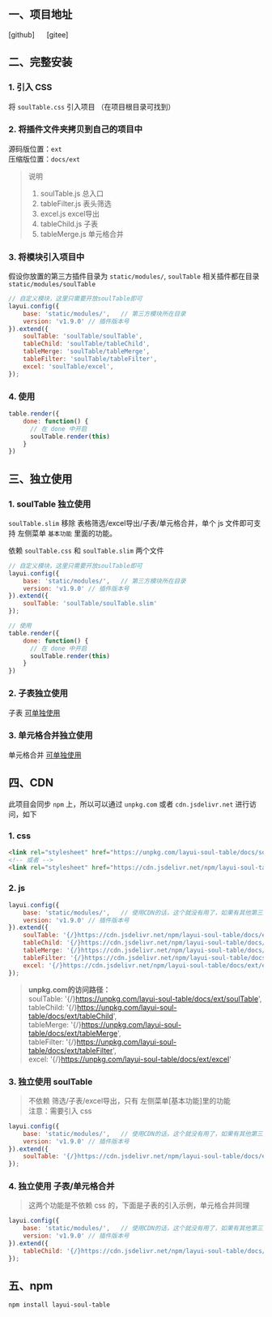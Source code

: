 ## 一、项目地址
<el-link href="https://github.com/yelog/layui-soul-table" type="primary" target="_blank">[github]</el-link>      <el-link href="https://gitee.com/saodiyang/layui-soul-table" type="primary" style="margin-left: 20px;" target="_blank">[gitee]</el-link>

## 二、完整安装
### 1. 引入 CSS 
将 `soulTable.css` 引入项目 （在项目根目录可找到）

### 2. 将插件文件夹拷贝到自己的项目中
源码版位置：`ext`  
压缩版位置：`docs/ext`
> 说明
>1. soulTable.js     总入口  
>2. tableFilter.js  表头筛选   
>3. excel.js        excel导出    
>4. tableChild.js  子表  
>5. tableMerge.js  单元格合并  

### 3. 将模块引入项目中
假设你放置的第三方插件目录为 `static/modules/`,
`soulTable` 相关插件都在目录 `static/modules/soulTable`
```js
// 自定义模块，这里只需要开放soulTable即可
layui.config({
    base: 'static/modules/',   // 第三方模块所在目录
    version: 'v1.9.0' // 插件版本号
}).extend({                         
    soulTable: 'soulTable/soulTable',
    tableChild: 'soulTable/tableChild',
    tableMerge: 'soulTable/tableMerge',
    tableFilter: 'soulTable/tableFilter',
    excel: 'soulTable/excel',
});
```

### 4. 使用
```js
table.render({
    done: function() {
      // 在 done 中开启
      soulTable.render(this)
    }
})
```
## 三、独立使用
### 1. soulTable 独立使用
`soulTable.slim` 移除 表格筛选/excel导出/子表/单元格合并，单个 js 文件即可支持 左侧菜单 `基本功能` 里面的功能。

依赖 `soulTable.css` 和 `soulTable.slim` 两个文件
```js
// 自定义模块，这里只需要开放soulTable即可
layui.config({
    base: 'static/modules/',   // 第三方模块所在目录
    version: 'v1.9.0' // 插件版本号
}).extend({                         
    soulTable: 'soulTable/soulTable.slim'
});

// 使用
table.render({
    done: function() {
      // 在 done 中开启
      soulTable.render(this)
    }
})
```
### 2. 子表独立使用
子表 [可单独使用](#/zh-CN/component/child/alone) 

### 3. 单元格合并独立使用
单元格合并 [可单独使用](#/zh-CN/component/merge/alone)  

## 四、CDN
此项目会同步 `npm` 上，所以可以通过 `unpkg.com` 或者 `cdn.jsdelivr.net` 进行访问，如下
### 1. css
```html
<link rel="stylesheet" href="https://unpkg.com/layui-soul-table/docs/soulTable.css" media="all"/>
<!-- 或者 -->
<link rel="stylesheet" href="https://cdn.jsdelivr.net/npm/layui-soul-table/docs/soulTable.css" media="all"/>
```
### 2. js
```js
layui.config({
    base: 'static/modules/',   // 使用CDN的话，这个就没有用了，如果有其他第三方的的插件，则配置其地址
    version: 'v1.9.0' // 插件版本号
}).extend({                         
    soulTable: '{/}https://cdn.jsdelivr.net/npm/layui-soul-table/docs/ext/soulTable',
    tableChild: '{/}https://cdn.jsdelivr.net/npm/layui-soul-table/docs/ext/tableChild',
    tableMerge: '{/}https://cdn.jsdelivr.net/npm/layui-soul-table/docs/ext/tableMerge',
    tableFilter: '{/}https://cdn.jsdelivr.net/npm/layui-soul-table/docs/ext/tableFilter',
    excel: '{/}https://cdn.jsdelivr.net/npm/layui-soul-table/docs/ext/excel'
});
```
>**unpkg.com的访问路径：**  
>soulTable: '{/}https://unpkg.com/layui-soul-table/docs/ext/soulTable',  
tableChild: '{/}https://unpkg.com/layui-soul-table/docs/ext/tableChild',  
tableMerge: '{/}https://unpkg.com/layui-soul-table/docs/ext/tableMerge',  
tableFilter: '{/}https://unpkg.com/layui-soul-table/docs/ext/tableFilter',  
excel: '{/}https://unpkg.com/layui-soul-table/docs/ext/excel'  

### 3. 独立使用 soulTable
>不依赖 筛选/子表/excel导出，只有 左侧菜单[基本功能]里的功能  
注意：需要引入 css

```js
layui.config({
    base: 'static/modules/',   // 使用CDN的话，这个就没有用了，如果有其他第三方的的插件，则配置其地址
    version: 'v1.9.0' // 插件版本号
}).extend({                         
    soulTable: '{/}https://cdn.jsdelivr.net/npm/layui-soul-table/docs/ext/soulTable.slim'
});
```
### 4. 独立使用 子表/单元格合并
> 这两个功能是不依赖 css 的，下面是子表的引入示例，单元格合并同理
```js
layui.config({
    base: 'static/modules/',   // 使用CDN的话，这个就没有用了，如果有其他第三方的的插件，则配置其地址
    version: 'v1.9.0' // 插件版本号
}).extend({                         
    tableChild: '{/}https://cdn.jsdelivr.net/npm/layui-soul-table/docs/ext/tableChild',
});

```
## 五、npm
```shell
npm install layui-soul-table
```
